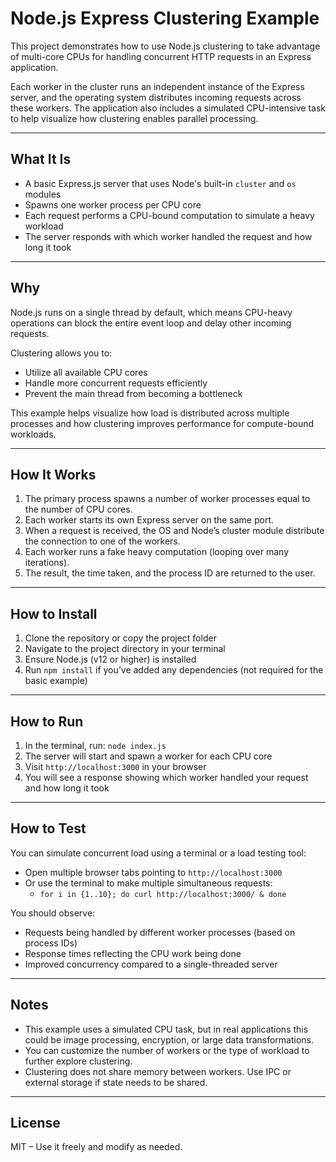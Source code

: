 # Node.js Express Clustering Example

This project demonstrates how to use Node.js clustering to take advantage of multi-core CPUs for handling concurrent HTTP requests in an Express application.

Each worker in the cluster runs an independent instance of the Express server, and the operating system distributes incoming requests across these workers. The application also includes a simulated CPU-intensive task to help visualize how clustering enables parallel processing.

---

## What It Is

- A basic Express.js server that uses Node's built-in `cluster` and `os` modules
- Spawns one worker process per CPU core
- Each request performs a CPU-bound computation to simulate a heavy workload
- The server responds with which worker handled the request and how long it took

---

## Why

Node.js runs on a single thread by default, which means CPU-heavy operations can block the entire event loop and delay other incoming requests.

Clustering allows you to:

- Utilize all available CPU cores
- Handle more concurrent requests efficiently
- Prevent the main thread from becoming a bottleneck

This example helps visualize how load is distributed across multiple processes and how clustering improves performance for compute-bound workloads.

---

## How It Works

1. The primary process spawns a number of worker processes equal to the number of CPU cores.
2. Each worker starts its own Express server on the same port.
3. When a request is received, the OS and Node’s cluster module distribute the connection to one of the workers.
4. Each worker runs a fake heavy computation (looping over many iterations).
5. The result, the time taken, and the process ID are returned to the user.

---

## How to Install

1. Clone the repository or copy the project folder
2. Navigate to the project directory in your terminal
3. Ensure Node.js (v12 or higher) is installed
4. Run `npm install` if you’ve added any dependencies (not required for the basic example)

---

## How to Run

1. In the terminal, run: `node index.js`
2. The server will start and spawn a worker for each CPU core
3. Visit `http://localhost:3000` in your browser
4. You will see a response showing which worker handled your request and how long it took

---

## How to Test

You can simulate concurrent load using a terminal or a load testing tool:

- Open multiple browser tabs pointing to `http://localhost:3000`
- Or use the terminal to make multiple simultaneous requests:
  - `for i in {1..10}; do curl http://localhost:3000/ & done`

You should observe:

- Requests being handled by different worker processes (based on process IDs)
- Response times reflecting the CPU work being done
- Improved concurrency compared to a single-threaded server

---

## Notes

- This example uses a simulated CPU task, but in real applications this could be image processing, encryption, or large data transformations.
- You can customize the number of workers or the type of workload to further explore clustering.
- Clustering does not share memory between workers. Use IPC or external storage if state needs to be shared.

---

## License

MIT – Use it freely and modify as needed.
